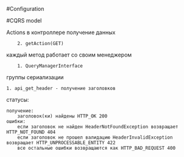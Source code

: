 #Configuration

#CQRS model

Actions в контроллере 
получение данных

        2. getAction(GET)

каждый метод работает со своим менеджером

        1. QueryManagerInterface

группы  сериализации

    1. api_get_header - получение заголовков

статусы:

    получение:
        заголовок(ки) найдены HTTP_OK 200
    ошибки:
        если заголовок не найден HeaderNotFoundException возвращает HTTP_NOT_FOUND 404
        если заголовок не прошел валидацию HeaderInvalidException возвращает HTTP_UNPROCESSABLE_ENTITY 422
        все остальные ошибки возвращаются как HTTP_BAD_REQUEST 400

